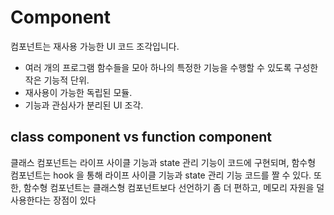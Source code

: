 # Component

컴포넌트는 재사용 가능한 UI 코드 조각입니다.

- 여러 개의 프로그램 함수들을 모아 하나의 특정한 기능을 수행할 수 있도록 구성한 작은 기능적 단위.
- 재사용이 가능한 독립된 모듈.
- 기능과 관심사가 분리된 UI 조각.

## class component vs function component

클래스 컴포넌트는 라이프 사이클 기능과 state 관리 기능이 코드에 구현되며, 함수형 컴포넌트는 hook 을 통해 라이프 사이클 기능과 state 관리 기능 코드를 짤 수 있다. 또한, 함수형 컴포넌트는 클래스형 컴포넌트보다 선언하기 좀 더 편하고, 메모리 자원을 덜 사용한다는 장점이 있다
